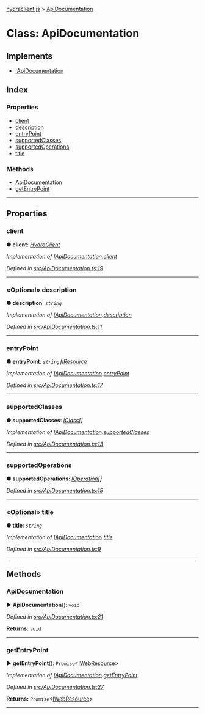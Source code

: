 [hydraclient.js](../README.md) > [ApiDocumentation](../classes/apidocumentation.md)



# Class: ApiDocumentation

## Implements

* [IApiDocumentation](../interfaces/iapidocumentation.md)

## Index

### Properties

* [client](apidocumentation.md#client)
* [description](apidocumentation.md#description)
* [entryPoint](apidocumentation.md#entrypoint)
* [supportedClasses](apidocumentation.md#supportedclasses)
* [supportedOperations](apidocumentation.md#supportedoperations)
* [title](apidocumentation.md#title)


### Methods

* [ApiDocumentation](apidocumentation.md#apidocumentation-1)
* [getEntryPoint](apidocumentation.md#getentrypoint)



---
## Properties
<a id="client"></a>

###  client

**●  client**:  *[HydraClient](hydraclient.md)* 

*Implementation of [IApiDocumentation](../interfaces/iapidocumentation.md).[client](../interfaces/iapidocumentation.md#client)*

*Defined in [src/ApiDocumentation.ts:19](https://github.com/HydraCG/Heracles.ts/blob/master/src/ApiDocumentation.ts#L19)*





___

<a id="description"></a>

### «Optional» description

**●  description**:  *`string`* 

*Implementation of [IApiDocumentation](../interfaces/iapidocumentation.md).[description](../interfaces/iapidocumentation.md#description)*

*Defined in [src/ApiDocumentation.ts:11](https://github.com/HydraCG/Heracles.ts/blob/master/src/ApiDocumentation.ts#L11)*





___

<a id="entrypoint"></a>

###  entryPoint

**●  entryPoint**:  *`string`⎮[IResource](../interfaces/iresource.md)* 

*Implementation of [IApiDocumentation](../interfaces/iapidocumentation.md).[entryPoint](../interfaces/iapidocumentation.md#entrypoint)*

*Defined in [src/ApiDocumentation.ts:17](https://github.com/HydraCG/Heracles.ts/blob/master/src/ApiDocumentation.ts#L17)*





___

<a id="supportedclasses"></a>

###  supportedClasses

**●  supportedClasses**:  *[IClass](../interfaces/iclass.md)[]* 

*Implementation of [IApiDocumentation](../interfaces/iapidocumentation.md).[supportedClasses](../interfaces/iapidocumentation.md#supportedclasses)*

*Defined in [src/ApiDocumentation.ts:13](https://github.com/HydraCG/Heracles.ts/blob/master/src/ApiDocumentation.ts#L13)*





___

<a id="supportedoperations"></a>

###  supportedOperations

**●  supportedOperations**:  *[IOperation](../interfaces/ioperation.md)[]* 

*Defined in [src/ApiDocumentation.ts:15](https://github.com/HydraCG/Heracles.ts/blob/master/src/ApiDocumentation.ts#L15)*





___

<a id="title"></a>

### «Optional» title

**●  title**:  *`string`* 

*Implementation of [IApiDocumentation](../interfaces/iapidocumentation.md).[title](../interfaces/iapidocumentation.md#title)*

*Defined in [src/ApiDocumentation.ts:9](https://github.com/HydraCG/Heracles.ts/blob/master/src/ApiDocumentation.ts#L9)*





___


## Methods
<a id="apidocumentation-1"></a>

###  ApiDocumentation

► **ApiDocumentation**(): `void`




*Defined in [src/ApiDocumentation.ts:21](https://github.com/HydraCG/Heracles.ts/blob/master/src/ApiDocumentation.ts#L21)*





**Returns:** `void`





___

<a id="getentrypoint"></a>

###  getEntryPoint

► **getEntryPoint**(): `Promise`<[IWebResource](../interfaces/iwebresource.md)>




*Implementation of [IApiDocumentation](../interfaces/iapidocumentation.md).[getEntryPoint](../interfaces/iapidocumentation.md#getentrypoint)*

*Defined in [src/ApiDocumentation.ts:27](https://github.com/HydraCG/Heracles.ts/blob/master/src/ApiDocumentation.ts#L27)*





**Returns:** `Promise`<[IWebResource](../interfaces/iwebresource.md)>





___


